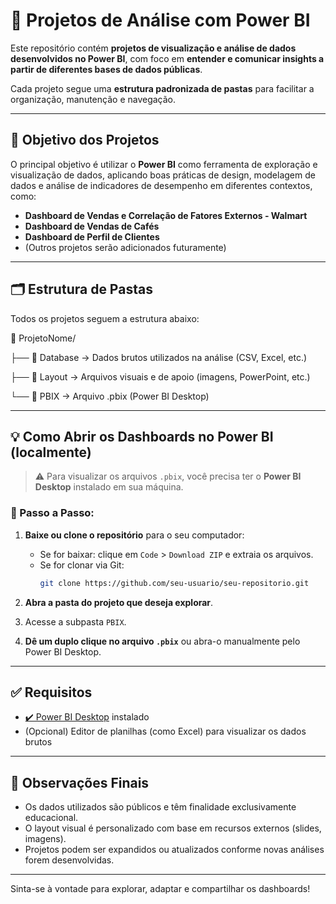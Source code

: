 # 📁 Projetos de Análise com Power BI

Este repositório contém **projetos de visualização e análise de dados desenvolvidos no Power BI**, com foco em **entender e comunicar insights a partir de diferentes bases de dados públicas**.

Cada projeto segue uma **estrutura padronizada de pastas** para facilitar a organização, manutenção e navegação.

---

## 🎯 Objetivo dos Projetos

O principal objetivo é utilizar o **Power BI** como ferramenta de exploração e visualização de dados, aplicando boas práticas de design, modelagem de dados e análise de indicadores de desempenho em diferentes contextos, como:

- **Dashboard de Vendas e Correlação de Fatores Externos - Walmart**
- **Dashboard de Vendas de Cafés**
- **Dashboard de Perfil de Clientes**
- (Outros projetos serão adicionados futuramente)

---

## 🗂 Estrutura de Pastas

Todos os projetos seguem a estrutura abaixo:

📁 ProjetoNome/

├── 📁 Database → Dados brutos utilizados na análise (CSV, Excel, etc.)

├── 📁 Layout → Arquivos visuais e de apoio (imagens, PowerPoint, etc.)

└── 📁 PBIX → Arquivo .pbix (Power BI Desktop)

---

## 💡 Como Abrir os Dashboards no Power BI (localmente)

> ⚠️ Para visualizar os arquivos `.pbix`, você precisa ter o **Power BI Desktop** instalado em sua máquina.

### 🔽 Passo a Passo:

1. **Baixe ou clone o repositório** para o seu computador:
   - Se for baixar: clique em `Code` > `Download ZIP` e extraia os arquivos.
   - Se for clonar via Git:
     ```bash
     git clone https://github.com/seu-usuario/seu-repositorio.git
     ```

2. **Abra a pasta do projeto que deseja explorar**.

3. Acesse a subpasta `PBIX`.

4. **Dê um duplo clique no arquivo `.pbix`** ou abra-o manualmente pelo Power BI Desktop.

---

## ✅ Requisitos

- [✔️ Power BI Desktop](https://powerbi.microsoft.com/) instalado
- (Opcional) Editor de planilhas (como Excel) para visualizar os dados brutos

---

## 📌 Observações Finais

- Os dados utilizados são públicos e têm finalidade exclusivamente educacional.
- O layout visual é personalizado com base em recursos externos (slides, imagens).
- Projetos podem ser expandidos ou atualizados conforme novas análises forem desenvolvidas.

---

Sinta-se à vontade para explorar, adaptar e compartilhar os dashboards!

